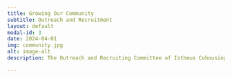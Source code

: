 ```yaml
---
title: Growing Our Community
subtitle: Outreach and Recruitment
layout: default
modal-id: 3
date: 2024-04-01
img: community.jpg
alt: image-alt
description: The Outreach and Recruiting Committee of Isthmus Cohousing is dedicated to spreading awareness and fostering connections within our vibrant community. With a calendar brimming with engaging events, including a potluck at Arbco on May 15th, a backyard BBQ at Willie's house on June 29th, and a co-op game night at Linden on July 27th, we're creating opportunities for neighbors to come together, share experiences, and explore the joys of cohousing living. In our quest to expand our reach, we're deploying various outreach strategies, such as distributing newsletters to neighborhoods, TLNA, SASY, Marquette, churches, and the Mifflin Street area, as well as utilizing signs, flyers, and tabling at rallies and farmer's markets. Additionally, we're exploring avenues for media coverage, including a potential interview with WORT, and considering leveraging cohousing listservs to connect with like-minded individuals eager to join our community. Join us in shaping the future of cohousing living in Isthmus – together, we're building more than just homes; we're creating a vibrant and supportive community where everyone belongs.

---
```


